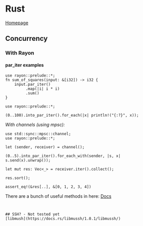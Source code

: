 # Rust
[Homepage](https://www.rust-lang.org/)

## Concurrency

### With Rayon

#### par_iter examples

```
use rayon::prelude::*;
fn sum_of_squares(input: &[i32]) -> i32 {
    input.par_iter()
         .map(|i| i * i)
         .sum()
}
```

```
use rayon::prelude::*;

(0..100).into_par_iter().for_each(|x| println!("{:?}", x));
```



*With channels (using mpsc):*
```
use std::sync::mpsc::channel;
use rayon::prelude::*;

let (sender, receiver) = channel();

(0..5).into_par_iter().for_each_with(sender, |s, x| s.send(x).unwrap());

let mut res: Vec<_> = receiver.iter().collect();

res.sort();

assert_eq!(&res[..], &[0, 1, 2, 3, 4])
```

There are a bunch of useful methods in here:
[Docs](https://docs.rs/rayon/1.0.3/rayon/iter/index.html)
```


## SSH? - Not tested yet
[libmush](https://docs.rs/libmussh/1.0.1/libmussh/)
